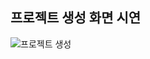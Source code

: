 ## 프로젝트 생성 화면 시연

![프로젝트 생성](https://github.com/PUK-Java/PUK-Groupware/assets/156414715/0cd9d7bb-9078-4b17-bcdf-8d1412af24c6)

